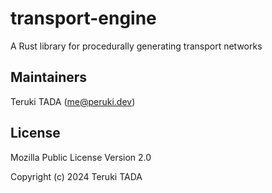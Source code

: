 
# transport-engine

A Rust library for procedurally generating transport networks

## Maintainers

Teruki TADA (me@peruki.dev)

## License

Mozilla Public License Version 2.0

Copyright (c) 2024 Teruki TADA